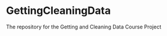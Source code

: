 GettingCleaningData
===================

The repository for the Getting and Cleaning Data Course Project
